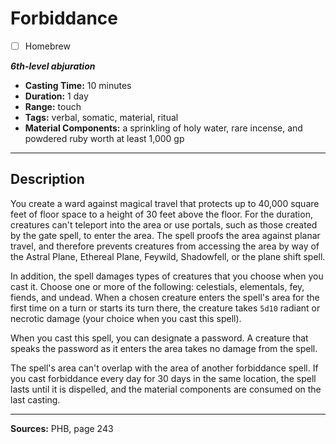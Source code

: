 # Forbiddance
- [ ] Homebrew

***6th-level abjuration***
- **Casting Time:** 10 minutes
- **Duration:** 1 day
- **Range:** touch
- **Tags:** verbal, somatic, material, ritual
- **Material Components:** a sprinkling of holy water, rare incense, and powdered ruby worth at least 1,000 gp

---

## Description
You create a ward against magical travel that protects up to 40,000 square feet of floor space to a height of 30 feet above the floor.
For the duration, creatures can't teleport into the area or use portals, such as those created by the gate spell, to enter the area.
The spell proofs the area against planar travel, and therefore prevents creatures from accessing the area by way of the Astral Plane, Ethereal Plane, Feywild, Shadowfell, or the plane shift spell.

In addition, the spell damages types of creatures that you choose when you cast it.
Choose one or more of the following: celestials, elementals, fey, fiends, and undead.
When a chosen creature enters the spell's area for the first time on a turn or starts its turn there, the creature takes `5d10` radiant or necrotic damage (your choice when you cast this spell).

When you cast this spell, you can designate a password.
A creature that speaks the password as it enters the area takes no damage from the spell.

The spell's area can't overlap with the area of another forbiddance spell.
If you cast forbiddance every day for 30 days in the same location, the spell lasts until it is dispelled, and the material components are consumed on the last casting.

---

**Sources:** PHB, page 243
